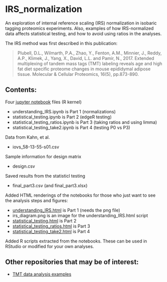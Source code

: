 # IRS_normalization
An exploration of internal reference scaling (IRS) normalization in isobaric tagging proteomics experiments. Also, examples of how IRS-normalized data affects statistical testing, and how to avoid using ratios in the analyses. 

The IRS method was first described in this publication:
> Plubell, D.L., Wilmarth, P.A., Zhao, Y., Fenton, A.M., Minnier, J., Reddy, A.P., Klimek, J., Yang, X., David, L.L. and Pamir, N., 2017. Extended multiplexing of tandem mass tags (TMT) labeling reveals age and high fat diet specific proteome changes in mouse epididymal adipose tissue. Molecular & Cellular Proteomics, 16(5), pp.873-890. 

## Contents:
Four [jupyter notebook](http://jupyter.org) files (R kernel)
* understanding_IRS.ipynb is Part 1 (normalizations)
* statistical_testing.ipynb is Part 2 (edgeR testing)
* statistical_testing_ratios.ipynb is Part 3 (taking ratios and using limma)
* statistical_testing_take2.ipynb is Part 4 (testing P0 vs P3)

Data from Kahn, et al.
* iovs_58-13-55-s01.csv

Sample information for design matrix
* design.csv

Saved results from the statisticl testing
* final_part3.csv (and final_part3.xlsx)

Added HTML renderings of the notebooks for those who just want to see the analysis steps and figures:
* [understanding_IRS.html](https://pwilmart.github.io/IRS_normalization/understanding_IRS.html) is Part 1 (needs the png file)
* irs_diagram.png is an image for the understanding_IRS.html script
* [statistical_testing.html](https://pwilmart.github.io/IRS_normalization/statistical_testing.html) is Part 2
* [statistical_testing_ratios.html](https://pwilmart.github.io/IRS_normalization/statistical_testing_ratios.html) is Part 3
* [statistical_testing_take2.html](https://pwilmart.github.io/IRS_normalization/statistical_testing_take2.html) is Part 4

Added R scripts extracted from the notebooks. These can be used in RStudio or modified for your own analyses.

## Other repositories that may be of interest:
* [TMT data analysis examples](https://github.com/pwilmart/TMT_analysis_examples.git)
